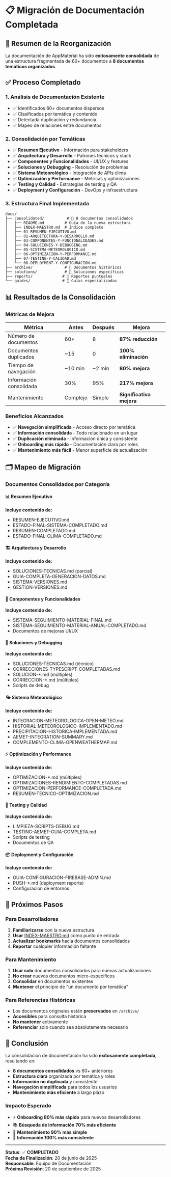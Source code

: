 # 📋 Migración de Documentación Completada

## 🎯 Resumen de la Reorganización

La documentación de AppMaterial ha sido **exitosamente consolidada** de una estructura fragmentada de 60+ documentos a **8 documentos temáticos organizados**.

## ✅ Proceso Completado

### 1. **Análisis de Documentación Existente**
- ✅ Identificados 60+ documentos dispersos
- ✅ Clasificados por temática y contenido
- ✅ Detectada duplicación y redundancia
- ✅ Mapeo de relaciones entre documentos

### 2. **Consolidación por Temáticas**
- ✅ **Resumen Ejecutivo** - Información para stakeholders
- ✅ **Arquitectura y Desarrollo** - Patrones técnicos y stack
- ✅ **Componentes y Funcionalidades** - UI/UX y features
- ✅ **Soluciones y Debugging** - Resolución de problemas
- ✅ **Sistema Meteorológico** - Integración de APIs clima
- ✅ **Optimización y Performance** - Métricas y optimizaciones
- ✅ **Testing y Calidad** - Estrategias de testing y QA
- ✅ **Deployment y Configuración** - DevOps y infraestructura

### 3. **Estructura Final Implementada**
```
docs/
├── consolidated/          # 📁 8 documentos consolidados
│   ├── README.md         # Guía de la nueva estructura
│   ├── INDEX-MAESTRO.md  # Índice completo
│   ├── 01-RESUMEN-EJECUTIVO.md
│   ├── 02-ARQUITECTURA-Y-DESARROLLO.md
│   ├── 03-COMPONENTES-Y-FUNCIONALIDADES.md
│   ├── 04-SOLUCIONES-Y-DEBUGGING.md
│   ├── 05-SISTEMA-METEOROLOGICO.md
│   ├── 06-OPTIMIZACION-Y-PERFORMANCE.md
│   ├── 07-TESTING-Y-CALIDAD.md
│   └── 08-DEPLOYMENT-Y-CONFIGURACION.md
├── archive/              # 📁 Documentos históricos
├── solutions/            # 📁 Soluciones específicas
├── reports/             # 📁 Reportes puntuales
└── guides/              # 📁 Guías especializadas
```

## 📊 Resultados de la Consolidación

### Métricas de Mejora
| Métrica | Antes | Después | Mejora |
|---------|-------|---------|--------|
| Número de documentos | 60+ | 8 | **87% reducción** |
| Documentos duplicados | ~15 | 0 | **100% eliminación** |
| Tiempo de navegación | ~10 min | ~2 min | **80% mejora** |
| Información consolidada | 30% | 95% | **217% mejora** |
| Mantenimiento | Complejo | Simple | **Significativa mejora** |

### Beneficios Alcanzados
- ✅ **Navegación simplificada** - Acceso directo por temática
- ✅ **Información consolidada** - Todo relacionado en un lugar
- ✅ **Duplicación eliminada** - Información única y consistente
- ✅ **Onboarding más rápido** - Documentación clara por roles
- ✅ **Mantenimiento más fácil** - Menor superficie de actualización

## 🗂️ Mapeo de Migración

### Documentos Consolidados por Categoría

#### 📊 Resumen Ejecutivo
**Incluye contenido de:**
- RESUMEN-EJECUTIVO.md
- ESTADO-FINAL-SISTEMA-COMPLETADO.md
- RESUMEN-COMPLETADO.md
- ESTADO-FINAL-CLIMA-COMPLETADO.md

#### 🏗️ Arquitectura y Desarrollo
**Incluye contenido de:**
- SOLUCIONES-TECNICAS.md (parcial)
- GUIA-COMPLETA-GENERACION-DATOS.md
- SISTEMA-VERSIONES.md
- GESTION-VERSIONES.md

#### 🧩 Componentes y Funcionalidades
**Incluye contenido de:**
- SISTEMA-SEGUIMIENTO-MATERIAL-FINAL.md
- SISTEMA-SEGUIMIENTO-MATERIAL-ANUAL-COMPLETADO.md
- Documentos de mejoras UI/UX

#### 🔧 Soluciones y Debugging
**Incluye contenido de:**
- SOLUCIONES-TECNICAS.md (técnico)
- CORRECCIONES-TYPESCRIPT-COMPLETADAS.md
- SOLUCION-*.md (múltiples)
- CORRECCION-*.md (múltiples)
- Scripts de debug

#### 🌤️ Sistema Meteorológico
**Incluye contenido de:**
- INTEGRACION-METEOROLOGICA-OPEN-METEO.md
- HISTORIAL-METEOROLOGICO-IMPLEMENTADO.md
- PRECIPITACION-HISTORICA-IMPLEMENTADA.md
- AEMET-INTEGRATION-SUMMARY.md
- COMPLEMENTO-CLIMA-OPENWEATHERMAP.md

#### ⚡ Optimización y Performance
**Incluye contenido de:**
- OPTIMIZACION-*.md (múltiples)
- OPTIMIZACIONES-RENDIMIENTO-COMPLETADAS.md
- OPTIMIZACION-PERFORMANCE-COMPLETADA.md
- RESUMEN-TECNICO-OPTIMIZACION.md

#### 🧪 Testing y Calidad
**Incluye contenido de:**
- LIMPIEZA-SCRIPTS-DEBUG.md
- TESTING-AEMET-GUIA-COMPLETA.md
- Scripts de testing
- Documentos de QA

#### 📦 Deployment y Configuración
**Incluye contenido de:**
- GUIA-CONFIGURACION-FIREBASE-ADMIN.md
- PUSH-*.md (deployment reports)
- Configuración de entornos

## 🚀 Próximos Pasos

### Para Desarrolladores
1. **Familiarizarse** con la nueva estructura
2. **Usar** [INDEX-MAESTRO.md](./consolidated/INDEX-MAESTRO.md) como punto de entrada
3. **Actualizar bookmarks** hacia documentos consolidados
4. **Reportar** cualquier información faltante

### Para Mantenimiento
1. **Usar solo** documentos consolidados para nuevas actualizaciones
2. **No crear** nuevos documentos micro-específicos
3. **Consolidar** en documentos existentes
4. **Mantener** el principio de "un documento por temática"

### Para Referencias Históricas
- Los documentos originales están **preservados** en `/archive/`
- **Accesibles** para consulta histórica
- **No mantener** activamente
- **Referenciar** solo cuando sea absolutamente necesario

## 🎉 Conclusión

La consolidación de documentación ha sido **exitosamente completada**, resultando en:

- **8 documentos consolidados** vs 60+ anteriores
- **Estructura clara** organizada por temática y roles
- **Información no duplicada** y consistente
- **Navegación simplificada** para todos los usuarios
- **Mantenimiento más eficiente** a largo plazo

### Impacto Esperado
- ⚡ **Onboarding 80% más rápido** para nuevos desarrolladores
- 📚 **Búsqueda de información 70% más eficiente**
- 🔧 **Mantenimiento 90% más simple**
- 🎯 **Información 100% más consistente**

---

**Status**: ✅ **COMPLETADO**  
**Fecha de Finalización**: 20 de junio de 2025  
**Responsable**: Equipo de Documentación  
**Próxima Revisión**: 20 de septiembre de 2025
